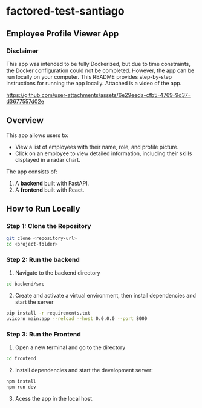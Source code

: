 # factored-test-santiago
## Employee Profile Viewer App

### Disclaimer

This app was intended to be fully Dockerized, but due to time constraints, the Docker configuration could not be completed. However, the app can be run locally on your computer. This README provides step-by-step instructions for running the app locally. Attached is a video of the app.

https://github.com/user-attachments/assets/6e29eeda-cfb5-4769-9d37-d3677557d02e

## **Overview**
This app allows users to:
- View a list of employees with their name, role, and profile picture.
- Click on an employee to view detailed information, including their skills displayed in a radar chart.

The app consists of:
1. A **backend** built with FastAPI.
2. A **frontend** built with React.

## **How to Run Locally**

### **Step 1: Clone the Repository**
```bash
git clone <repository-url>
cd <project-folder>
```
### **Step 2: Run the backend**
1. Navigate to the backend directory
```bash
cd backend/src
```
2. Create and activate a virtual environment, then install dependencies and start the server
```bash
pip install -r requirements.txt
uvicorn main:app --reload --host 0.0.0.0 --port 8000
```
### **Step 3: Run the Frontend**
1. Open a new terminal and go to the directory
```bash
cd frontend
```
2. Install dependencies and start the development server:
```bash
npm install
npm run dev
```
3. Acess the app in the local host.

